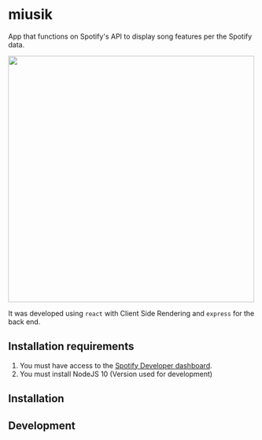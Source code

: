# miusik
App that functions on Spotify's API to display song features per the Spotify data. 

<img src="https://media.giphy.com/media/ieeaJrhd78uszY7AS9/source.gif" height="500">

It was developed using ```react``` with Client Side Rendering and ```express``` for the back end.

## Installation requirements

1. You must have access to the [Spotify Developer dashboard](https://developer.spotify.com/).
2. You must install NodeJS 10 (Version used for development)

## Installation

## Development
